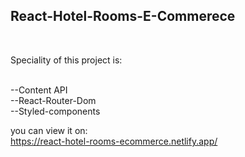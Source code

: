 ## React-Hotel-Rooms-E-Commerece 
<br/>

Speciality of this project is:
<br/>
<br/>

--Content API<br/>
--React-Router-Dom<br/>
--Styled-components<br/>

you can view it on: <br />
https://react-hotel-rooms-ecommerce.netlify.app/
